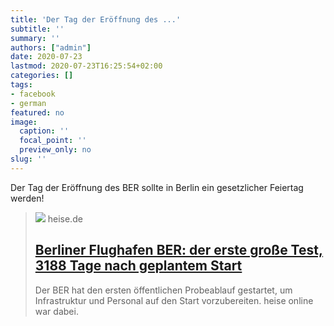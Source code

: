 ```yaml
---
title: 'Der Tag der Eröffnung des ...'
subtitle: ''
summary: ''
authors: ["admin"]
date: 2020-07-23
lastmod: 2020-07-23T16:25:54+02:00
categories: []
tags:
- facebook
- german
featured: no
image:
  caption: ''
  focal_point: ''
  preview_only: no
slug: ''
---
```

Der Tag der Eröffnung des BER sollte in Berlin ein gesetzlicher Feiertag werden!
> [![](https://heise.cloudimg.io/bound/1200x1200/q85.png-lossy-85.webp-lossy-85.foil1/_www-heise-de_/imgs/18/2/9/4/0/6/8/9/BER_2-95c574ca8cc03ba7.jpeg)](https://www.heise.de/hintergrund/Berliner-Flughafen-BER-der-erste-grosse-Test-3188-Tage-nach-geplantem-Start-4850652.html?seite=all)
> heise.de
> ## [Berliner Flughafen BER: der erste große Test, 3188 Tage nach geplantem Start](https://www.heise.de/hintergrund/Berliner-Flughafen-BER-der-erste-grosse-Test-3188-Tage-nach-geplantem-Start-4850652.html?seite=all)
>
>Der BER hat den ersten öffentlichen Probeablauf gestartet, um Infrastruktur und Personal auf den Start vorzubereiten. heise online war dabei.


